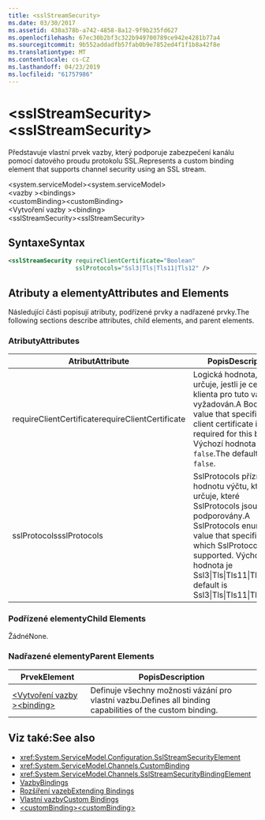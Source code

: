 ```yaml
---
title: <sslStreamSecurity>
ms.date: 03/30/2017
ms.assetid: 430a378b-a742-4858-8a12-9f9b235fd627
ms.openlocfilehash: 67ec30b2bf3c322b949700789ce942e4281b77a4
ms.sourcegitcommit: 9b552addadfb57fab0b9e7852ed4f1f1b8a42f8e
ms.translationtype: MT
ms.contentlocale: cs-CZ
ms.lasthandoff: 04/23/2019
ms.locfileid: "61757986"
---
```

# <a name="sslstreamsecurity"></a><span data-ttu-id="78d81-101">\<sslStreamSecurity></span><span class="sxs-lookup"><span data-stu-id="78d81-101">\<sslStreamSecurity></span></span>
<span data-ttu-id="78d81-102">Představuje vlastní prvek vazby, který podporuje zabezpečení kanálu pomocí datového proudu protokolu SSL.</span><span class="sxs-lookup"><span data-stu-id="78d81-102">Represents a custom binding element that supports channel security using an SSL stream.</span></span>  
  
 <span data-ttu-id="78d81-103">\<system.serviceModel></span><span class="sxs-lookup"><span data-stu-id="78d81-103">\<system.serviceModel></span></span>  
<span data-ttu-id="78d81-104">\<vazby ></span><span class="sxs-lookup"><span data-stu-id="78d81-104">\<bindings></span></span>  
<span data-ttu-id="78d81-105">\<customBinding></span><span class="sxs-lookup"><span data-stu-id="78d81-105">\<customBinding></span></span>  
<span data-ttu-id="78d81-106">\<Vytvoření vazby ></span><span class="sxs-lookup"><span data-stu-id="78d81-106">\<binding></span></span>  
<span data-ttu-id="78d81-107">\<sslStreamSecurity></span><span class="sxs-lookup"><span data-stu-id="78d81-107">\<sslStreamSecurity></span></span>  
  
## <a name="syntax"></a><span data-ttu-id="78d81-108">Syntaxe</span><span class="sxs-lookup"><span data-stu-id="78d81-108">Syntax</span></span>  
  
```xml  
<sslStreamSecurity requireClientCertificate="Boolean"
                   sslProtocols="Ssl3|Tls|Tls11|Tls12" />
```  
  
## <a name="attributes-and-elements"></a><span data-ttu-id="78d81-109">Atributy a elementy</span><span class="sxs-lookup"><span data-stu-id="78d81-109">Attributes and Elements</span></span>  
 <span data-ttu-id="78d81-110">Následující části popisují atributy, podřízené prvky a nadřazené prvky.</span><span class="sxs-lookup"><span data-stu-id="78d81-110">The following sections describe attributes, child elements, and parent elements.</span></span>  
  
### <a name="attributes"></a><span data-ttu-id="78d81-111">Atributy</span><span class="sxs-lookup"><span data-stu-id="78d81-111">Attributes</span></span>  
  
|<span data-ttu-id="78d81-112">Atribut</span><span class="sxs-lookup"><span data-stu-id="78d81-112">Attribute</span></span>|<span data-ttu-id="78d81-113">Popis</span><span class="sxs-lookup"><span data-stu-id="78d81-113">Description</span></span>|  
|---------------|-----------------|  
|<span data-ttu-id="78d81-114">requireClientCertificate</span><span class="sxs-lookup"><span data-stu-id="78d81-114">requireClientCertificate</span></span>|<span data-ttu-id="78d81-115">Logická hodnota, která určuje, jestli je certifikát klienta pro tuto vazbu vyžadován.</span><span class="sxs-lookup"><span data-stu-id="78d81-115">A Boolean value that specifies if a client certificate is required for this binding.</span></span> <span data-ttu-id="78d81-116">Výchozí hodnota je `false`.</span><span class="sxs-lookup"><span data-stu-id="78d81-116">The default is `false`.</span></span>|  
|<span data-ttu-id="78d81-117">sslProtocols</span><span class="sxs-lookup"><span data-stu-id="78d81-117">sslProtocols</span></span>|<span data-ttu-id="78d81-118">SslProtocols příznak hodnotu výčtu, která určuje, které SslProtocols jsou podporovány.</span><span class="sxs-lookup"><span data-stu-id="78d81-118">A SslProtocols enum flag value that specifies which SslProtocols are supported.</span></span> <span data-ttu-id="78d81-119">Výchozí hodnota je Ssl3&#124;Tls&#124;Tls11&#124;Tls12.</span><span class="sxs-lookup"><span data-stu-id="78d81-119">The default is Ssl3&#124;Tls&#124;Tls11&#124;Tls12.</span></span>|  
  
### <a name="child-elements"></a><span data-ttu-id="78d81-120">Podřízené elementy</span><span class="sxs-lookup"><span data-stu-id="78d81-120">Child Elements</span></span>  
 <span data-ttu-id="78d81-121">Žádné</span><span class="sxs-lookup"><span data-stu-id="78d81-121">None.</span></span>  
  
### <a name="parent-elements"></a><span data-ttu-id="78d81-122">Nadřazené elementy</span><span class="sxs-lookup"><span data-stu-id="78d81-122">Parent Elements</span></span>  
  
|<span data-ttu-id="78d81-123">Prvek</span><span class="sxs-lookup"><span data-stu-id="78d81-123">Element</span></span>|<span data-ttu-id="78d81-124">Popis</span><span class="sxs-lookup"><span data-stu-id="78d81-124">Description</span></span>|  
|-------------|-----------------|  
|[<span data-ttu-id="78d81-125">\<Vytvoření vazby ></span><span class="sxs-lookup"><span data-stu-id="78d81-125">\<binding></span></span>](../../../../../docs/framework/misc/binding.md)|<span data-ttu-id="78d81-126">Definuje všechny možnosti vázání pro vlastní vazbu.</span><span class="sxs-lookup"><span data-stu-id="78d81-126">Defines all binding capabilities of the custom binding.</span></span>|  
  
## <a name="see-also"></a><span data-ttu-id="78d81-127">Viz také:</span><span class="sxs-lookup"><span data-stu-id="78d81-127">See also</span></span>

- <xref:System.ServiceModel.Configuration.SslStreamSecurityElement>
- <xref:System.ServiceModel.Channels.CustomBinding>
- <xref:System.ServiceModel.Channels.SslStreamSecurityBindingElement>
- [<span data-ttu-id="78d81-128">Vazby</span><span class="sxs-lookup"><span data-stu-id="78d81-128">Bindings</span></span>](../../../../../docs/framework/wcf/bindings.md)
- [<span data-ttu-id="78d81-129">Rozšíření vazeb</span><span class="sxs-lookup"><span data-stu-id="78d81-129">Extending Bindings</span></span>](../../../../../docs/framework/wcf/extending/extending-bindings.md)
- [<span data-ttu-id="78d81-130">Vlastní vazby</span><span class="sxs-lookup"><span data-stu-id="78d81-130">Custom Bindings</span></span>](../../../../../docs/framework/wcf/extending/custom-bindings.md)
- [<span data-ttu-id="78d81-131">\<customBinding></span><span class="sxs-lookup"><span data-stu-id="78d81-131">\<customBinding></span></span>](../../../../../docs/framework/configure-apps/file-schema/wcf/custombinding.md)

